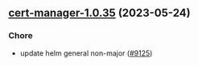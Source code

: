

## [cert-manager-1.0.35](https://github.com/truecharts/charts/compare/cert-manager-1.0.34...cert-manager-1.0.35) (2023-05-24)

### Chore

- update helm general non-major ([#9125](https://github.com/truecharts/charts/issues/9125))
  
  